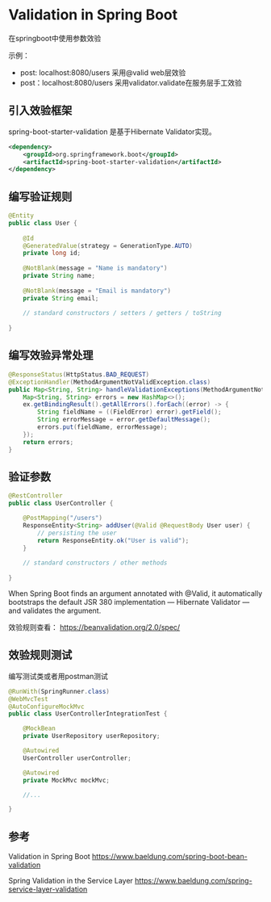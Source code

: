 # Validation in Spring Boot
在springboot中使用参数效验

示例：
- post: localhost:8080/users 采用@valid web层效验
- post：localhost:8080/users 采用validator.validate在服务层手工效验

## 引入效验框架
spring-boot-starter-validation 是基于Hibernate Validator实现。

```xml
<dependency> 
    <groupId>org.springframework.boot</groupId> 
    <artifactId>spring-boot-starter-validation</artifactId> 
</dependency>
```

## 编写验证规则
```java
@Entity
public class User {
    
    @Id
    @GeneratedValue(strategy = GenerationType.AUTO)
    private long id;
    
    @NotBlank(message = "Name is mandatory")
    private String name;
    
    @NotBlank(message = "Email is mandatory")
    private String email;
    
    // standard constructors / setters / getters / toString
        
}
```

## 编写效验异常处理
```java
@ResponseStatus(HttpStatus.BAD_REQUEST)
@ExceptionHandler(MethodArgumentNotValidException.class)
public Map<String, String> handleValidationExceptions(MethodArgumentNotValidException ex) {
    Map<String, String> errors = new HashMap<>();
    ex.getBindingResult().getAllErrors().forEach((error) -> {
        String fieldName = ((FieldError) error).getField();
        String errorMessage = error.getDefaultMessage();
        errors.put(fieldName, errorMessage);
    });
    return errors;
}
```

## 验证参数
```java
@RestController
public class UserController {

    @PostMapping("/users")
    ResponseEntity<String> addUser(@Valid @RequestBody User user) {
        // persisting the user
        return ResponseEntity.ok("User is valid");
    }
    
    // standard constructors / other methods
    
}

```
When Spring Boot finds an argument annotated with @Valid, it automatically bootstraps the default JSR 380 implementation — Hibernate Validator — and validates the argument.

效验规则查看：
https://beanvalidation.org/2.0/spec/

## 效验规则测试
编写测试类或者用postman测试
```java
@RunWith(SpringRunner.class)
@WebMvcTest
@AutoConfigureMockMvc
public class UserControllerIntegrationTest {

    @MockBean
    private UserRepository userRepository;

    @Autowired
    UserController userController;

    @Autowired
    private MockMvc mockMvc;

    //...

}
```

## 参考
Validation in Spring Boot
https://www.baeldung.com/spring-boot-bean-validation

Spring Validation in the Service Layer
https://www.baeldung.com/spring-service-layer-validation